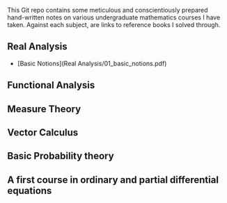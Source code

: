 This Git repo contains some meticulous and conscientiously prepared hand-written notes on various undergraduate mathematics courses I have taken. Against each subject, are links to reference books I solved through.

## Real Analysis

* [Basic Notions](Real Analysis/01_basic_notions.pdf)

## Functional Analysis
## Measure Theory
## Vector Calculus
## Basic Probability theory
## A first course in ordinary and partial differential equations
